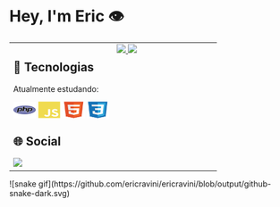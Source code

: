 <h1 align="left">Hey, I'm Eric 👁️</h1>

<table>
  <tr>
    <td valign="top" width="50%">
      
  <h2>🚀 Tecnologias</h2>
  <p>Atualmente estudando:</p>
  <div style="display: inline_block">
    <img align="center" alt="PHP" height="30" width="40" src="https://raw.githubusercontent.com/devicons/devicon/master/icons/php/php-original.svg">
    <img align="center" alt="Javascript" height="30" width="40" src="https://raw.githubusercontent.com/devicons/devicon/master/icons/javascript/javascript-plain.svg">
    <img align="center" alt="HTML" height="30" width="40" src="https://raw.githubusercontent.com/devicons/devicon/master/icons/html5/html5-original.svg">
    <img align="center" alt="CSS" height="30" width="40" src="https://raw.githubusercontent.com/devicons/devicon/master/icons/css3/css3-original.svg">
  </div>
        
  <h2>🌐 Social</h2>
  <div> 
    <a href="https://www.linkedin.com/in/ericravini" target="_blank"><img src="https://img.shields.io/badge/-LinkedIn-%230077B5?style=for-the-badge&logo=linkedin&logoColor=white" target="_blank"></a>
  </div>  
    </td>
    <td valign="top" width="50%">
      <a href="https://github.com/ericravini">
        <img height="180em" src="https://github-readme-stats.vercel.app/api?username=ericravini&show_icons=true&theme=shadow_green&include_all_commits=true&count_private=true"/>
      </a>
      <a href="https://github.com/ericravini">
        <img height="180em" src="https://github-readme-stats.vercel.app/api/top-langs/?username=ericravini&layout=compact&langs_count=6&theme=shadow_green"/>
      </a>
    </td>
  </tr>
</table>
![snake gif](https://github.com/ericravini/ericravini/blob/output/github-snake-dark.svg)
